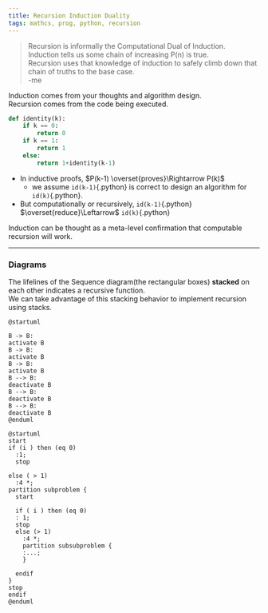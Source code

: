 ```yaml
---
title: Recursion Induction Duality
tags: mathcs, prog, python, recursion
---
```


> Recursion is informally the Computational Dual of Induction.  
> Induction tells us some chain of increasing P(n) is true.    
> Recursion uses that knowledge of induction to safely climb down that chain of truths to the base case.  
> -me  

Induction comes from your thoughts and algorithm design.  
Recursion comes from the code being executed.  

``` python
def identity(k):
    if k == 0:
        return 0
    if k == 1:
        return 1
    else:
        return 1+identity(k-1)

```

* In inductive proofs, $P(k-1) \overset{proves}\Rightarrow P(k)$
  * we assume `id(k-1)`{.python} is correct to design an algorithm for `id(k)`{.python}.  
* But computationally or recursively, 
`id(k-1)`{.python} $\overset{reduce}\Leftarrow$ `id(k)`{.python} 



Induction can be thought as a meta-level confirmation that computable recursion will work.

---

### Diagrams

The lifelines of the Sequence diagram(the rectangular boxes) **stacked** on each other indicates a recursive function.  
We can take advantage of this stacking behavior to implement recursion using stacks.


```plantuml
@startuml

B -> B:
activate B
B -> B:
activate B
B -> B:
activate B
B --> B:
deactivate B
B --> B:
deactivate B
B --> B:
deactivate B
@enduml
```


```plantuml
@startuml
start
if (i ) then (eq 0)
  :1;
  stop

else ( > 1) 
  :4 *;
partition subproblem {
  start

  if ( i ) then (eq 0)
  : 1;
  stop
  else (> 1)
    :4 *; 
    partition subsubproblem {
    :...;
    }

  endif
}
stop 
endif
@enduml
```
